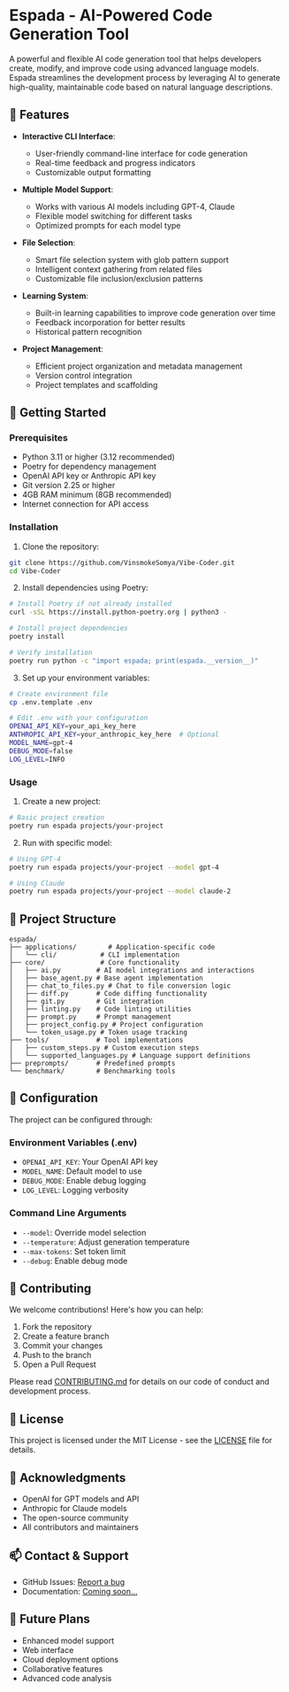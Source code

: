 # Espada - AI-Powered Code Generation Tool

A powerful and flexible AI code generation tool that helps developers create, modify, and improve code using advanced language models. Espada streamlines the development process by leveraging AI to generate high-quality, maintainable code based on natural language descriptions.

## 🌟 Features

- **Interactive CLI Interface**: 
  - User-friendly command-line interface for code generation
  - Real-time feedback and progress indicators
  - Customizable output formatting
  
- **Multiple Model Support**: 
  - Works with various AI models including GPT-4, Claude
  - Flexible model switching for different tasks
  - Optimized prompts for each model type
  
- **File Selection**: 
  - Smart file selection system with glob pattern support
  - Intelligent context gathering from related files
  - Customizable file inclusion/exclusion patterns
  
- **Learning System**: 
  - Built-in learning capabilities to improve code generation over time
  - Feedback incorporation for better results
  - Historical pattern recognition
  
- **Project Management**: 
  - Efficient project organization and metadata management
  - Version control integration
  - Project templates and scaffolding

## 🚀 Getting Started

### Prerequisites

- Python 3.11 or higher (3.12 recommended)
- Poetry for dependency management
- OpenAI API key or Anthropic API key
- Git version 2.25 or higher
- 4GB RAM minimum (8GB recommended)
- Internet connection for API access

### Installation

1. Clone the repository:
```bash
git clone https://github.com/VinsmokeSomya/Vibe-Coder.git
cd Vibe-Coder
```

2. Install dependencies using Poetry:
```bash
# Install Poetry if not already installed
curl -sSL https://install.python-poetry.org | python3 -
```

```bash
# Install project dependencies
poetry install
```

```bash
# Verify installation
poetry run python -c "import espada; print(espada.__version__)"
```

3. Set up your environment variables:
```bash
# Create environment file
cp .env.template .env
```

```bash
# Edit .env with your configuration
OPENAI_API_KEY=your_api_key_here
ANTHROPIC_API_KEY=your_anthropic_key_here  # Optional
MODEL_NAME=gpt-4
DEBUG_MODE=false
LOG_LEVEL=INFO
```

### Usage

1. Create a new project:
```bash
# Basic project creation
poetry run espada projects/your-project
```

2. Run with specific model:
```bash
# Using GPT-4
poetry run espada projects/your-project --model gpt-4
```

```bash
# Using Claude
poetry run espada projects/your-project --model claude-2
```

## 📁 Project Structure

```
espada/
├── applications/        # Application-specific code
│   └── cli/           # CLI implementation
├── core/              # Core functionality
│   ├── ai.py         # AI model integrations and interactions
│   ├── base_agent.py # Base agent implementation
│   ├── chat_to_files.py # Chat to file conversion logic
│   ├── diff.py       # Code diffing functionality
│   ├── git.py        # Git integration
│   ├── linting.py    # Code linting utilities
│   ├── prompt.py     # Prompt management
│   ├── project_config.py # Project configuration
│   └── token_usage.py # Token usage tracking
├── tools/            # Tool implementations
│   ├── custom_steps.py # Custom execution steps
│   └── supported_languages.py # Language support definitions
├── preprompts/       # Predefined prompts
└── benchmark/        # Benchmarking tools
```

## 🔧 Configuration

The project can be configured through:

### Environment Variables (.env)
- `OPENAI_API_KEY`: Your OpenAI API key
- `MODEL_NAME`: Default model to use
- `DEBUG_MODE`: Enable debug logging
- `LOG_LEVEL`: Logging verbosity



### Command Line Arguments
- `--model`: Override model selection
- `--temperature`: Adjust generation temperature
- `--max-tokens`: Set token limit
- `--debug`: Enable debug mode

## 🤝 Contributing

We welcome contributions! Here's how you can help:

1. Fork the repository
2. Create a feature branch
3. Commit your changes
4. Push to the branch
5. Open a Pull Request

Please read [CONTRIBUTING.md](CONTRIBUTING.md) for details on our code of conduct and development process.

## 📝 License

This project is licensed under the MIT License - see the [LICENSE](LICENSE) file for details.

## 🙏 Acknowledgments

- OpenAI for GPT models and API
- Anthropic for Claude models
- The open-source community
- All contributors and maintainers

## 📫 Contact & Support

- GitHub Issues: [Report a bug](https://github.com/VinsmokeSomya/Vibe-Coder/issues)
- Documentation: [Coming soon...]()


## 🚀 Future Plans

- Enhanced model support
- Web interface
- Cloud deployment options
- Collaborative features
- Advanced code analysis

